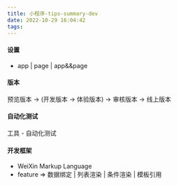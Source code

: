 ```yaml
---
title: 小程序-tips-summary-dev
date: 2022-10-29 16:04:42
tags:
---
```


#### 设置
- app | page | app&&page

#### 版本
预览版本 -> (开发版本 -> 体验版本) -> 审核版本 -> 线上版本

#### 自动化测试
工具 - 自动化测试

#### 开发框架
- WeiXin Markup Language
- feature => 数据绑定 | 列表渲染 | 条件渲染 | 模板引用